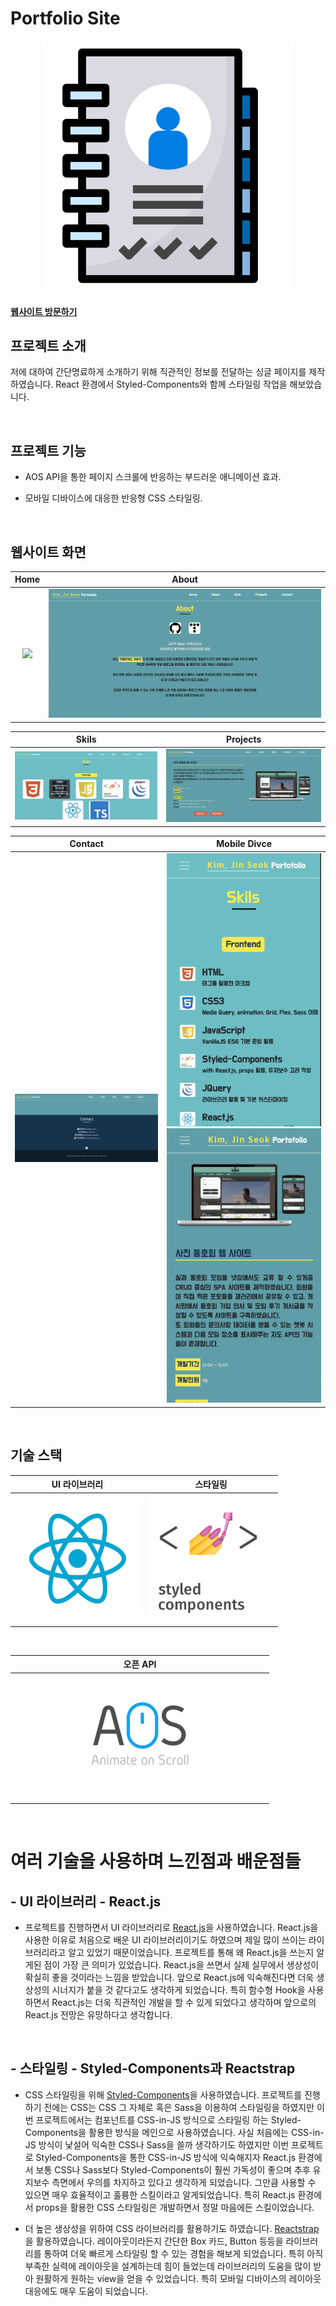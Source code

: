 # Portfolio Site

<p align="center">
  <img src="images/portfolio.png" width="400px">
</p>

#### [웹사이트 방문하기](https://k0502s.github.io/Kim-Jin-Seok-Portfolio)

## 프로젝트 소개

저에 대하여 간단명료하게 소개하기 위해 직관적인 정보를 전달하는 싱글 페이지를 제작하였습니다. React 환경에서 Styled-Components와 함께 스타일링 작업을 해보았습니다.

<br>

## 프로젝트 기능

* AOS API을 통한 페이지 스크롤에 반응하는 부드러운 애니메이션 효과.

* 모바일 디바이스에 대응한 반응형 CSS 스타일링.

<br>

## 웹사이트 화면

|             Home           |           About           |
| :-------------------------: | :---------------------------: |
| <img src="images/home.png"> | <img src="images/about.png"> |

|            Skils            |            Projects          |
| :---------------------------: | :--------------------------: |
| <img src="images/skils.png"> | <img src="images/projects.png"> |

|             Contact             |          Mobile Divce         |
| :---------------------------: |  :---------------------------: |
| <img src="images/contact.png"> | <img src="images/mobile.png"> <img src="images/mobile2.png">  |



<br>

## 기술 스택

|               UI 라이브러리                |                      스타일링                      |
| :----------------------------------------: | :-----------------------------------------------: | 
| <img src="images/React.png" width="200px"> | <img src="images/SC.png" width="200px"> |

<br>

|                오픈 API                  |
|:----------------------------------------------------: |
| <img src="images/aos.png" height="200px"> |

<br>

# 여러 기술을 사용하며 느낀점과 배운점들


## - UI 라이브러리 - React.js

 * 프로젝트를 진행하면서 UI 라이브러리로 [React.js](https://github.com/facebook/react)을 사용하였습니다. React.js을 사용한 이유로 처음으로 배운 UI 라이브러리이기도 하였으며 제일 많이 쓰이는 라이브러리라고 알고 있었기 때문이었습니다. 프로젝트를 통해 왜 React.js을 쓰는지 알게된 점이 가장 큰 의미가 있었습니다. React.js을 쓰면서 실제 실무에서 생상성이 확실히 좋을 것이라는 느낌을 받았습니다. 앞으로 React.js에 익숙해진다면 더욱 생상성의 시너지가 붙을 것 같다고도 생각하게 되었습니다. 특히 함수형 Hook을 사용하면서 React.js는 더욱 직관적인 개발을 할 수 있게 되었다고 생각하며 앞으로의 React.js 전망은 유망하다고 생각합니다.


<br>

## - 스타일링 - Styled-Components과 Reactstrap

* CSS 스타일링을 위해 [Styled-Components](https://github.com/styled-components/styled-components)을 사용하였습니다. 프로젝트를 진행하기 전에는 CSS는 CSS 그 자체로 혹은 Sass을 이용하여 스타일링을 하였지만 이번 프로젝트에서는 컴포넌트를 CSS-in-JS 방식으로 스타일링 하는 Styled-Components을 활용한 방식을 메인으로 사용하였습니다. 사실 처음에는 CSS-in-JS 방식이 낯설어 익숙한 CSS나 Sass을 쓸까 생각하기도 하였지만 이번 프로젝트로 Styled-Components을 통한 CSS-in-JS 방식에 익숙해지자 React.js 환경에서 보통 CSS나 Sass보다 Styled-Components이 훨씬 가독성이 좋으며 추후 유지보수 측면에서 우의를 차지하고 있다고 생각하게 되었습니다. 그만큼 사용할 수 있으면 매우 효율적이고 훌륭한 스킬이라고 알게되었습니다. 특히 React.js 환경에서 props을 활용한 CSS 스타일링은 개발하면서 정말 마음에든 스킬이었습니다.

* 더 높은 생상성을 위하여 CSS 라이브러리를 활용하기도 하였습니다. [Reactstrap](https://reactstrap.github.io)을 활용하였습니다. 레이아웃이라든지 간단한 Box 카드, Button 등등을 라이브러리를 통하여 더욱 빠르게 스타일링 할 수 있는 경험을 해보게 되었습니다. 특히 아직 부족한 실력에 레이아웃을 설계하는데 힘이 들었는데 라이브러리의 도움을 많이 받아 원활하게 원하는 view을 얻을 수 있었습니다. 특히 모바일 디바이스의 레이아웃 대응에도 매우 도움이 되었습니다.

<br>